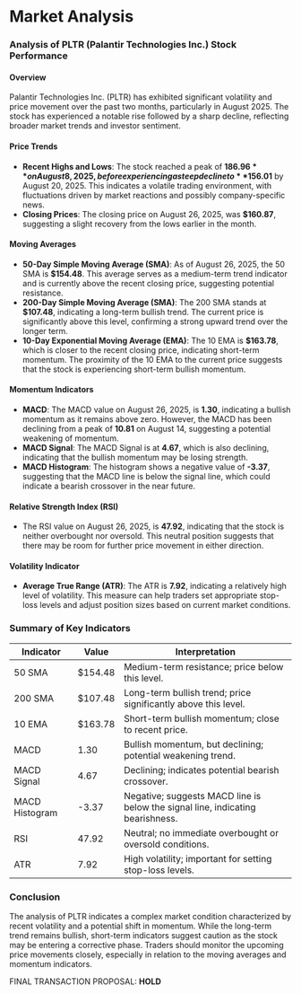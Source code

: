 # Market Analysis

### Analysis of PLTR (Palantir Technologies Inc.) Stock Performance

#### Overview
Palantir Technologies Inc. (PLTR) has exhibited significant volatility and price movement over the past two months, particularly in August 2025. The stock has experienced a notable rise followed by a sharp decline, reflecting broader market trends and investor sentiment.

#### Price Trends
- **Recent Highs and Lows**: The stock reached a peak of **$186.96** on August 8, 2025, before experiencing a steep decline to **$156.01** by August 20, 2025. This indicates a volatile trading environment, with fluctuations driven by market reactions and possibly company-specific news.
- **Closing Prices**: The closing price on August 26, 2025, was **$160.87**, suggesting a slight recovery from the lows earlier in the month.

#### Moving Averages
- **50-Day Simple Moving Average (SMA)**: As of August 26, 2025, the 50 SMA is **$154.48**. This average serves as a medium-term trend indicator and is currently above the recent closing price, suggesting potential resistance.
- **200-Day Simple Moving Average (SMA)**: The 200 SMA stands at **$107.48**, indicating a long-term bullish trend. The current price is significantly above this level, confirming a strong upward trend over the longer term.
- **10-Day Exponential Moving Average (EMA)**: The 10 EMA is **$163.78**, which is closer to the recent closing price, indicating short-term momentum. The proximity of the 10 EMA to the current price suggests that the stock is experiencing short-term bullish momentum.

#### Momentum Indicators
- **MACD**: The MACD value on August 26, 2025, is **1.30**, indicating a bullish momentum as it remains above zero. However, the MACD has been declining from a peak of **10.81** on August 14, suggesting a potential weakening of momentum.
- **MACD Signal**: The MACD Signal is at **4.67**, which is also declining, indicating that the bullish momentum may be losing strength.
- **MACD Histogram**: The histogram shows a negative value of **-3.37**, suggesting that the MACD line is below the signal line, which could indicate a bearish crossover in the near future.

#### Relative Strength Index (RSI)
- The RSI value on August 26, 2025, is **47.92**, indicating that the stock is neither overbought nor oversold. This neutral position suggests that there may be room for further price movement in either direction.

#### Volatility Indicator
- **Average True Range (ATR)**: The ATR is **7.92**, indicating a relatively high level of volatility. This measure can help traders set appropriate stop-loss levels and adjust position sizes based on current market conditions.

### Summary of Key Indicators

| Indicator                  | Value          | Interpretation                                                                 |
|----------------------------|----------------|-------------------------------------------------------------------------------|
| 50 SMA                     | $154.48        | Medium-term resistance; price below this level.                              |
| 200 SMA                    | $107.48        | Long-term bullish trend; price significantly above this level.               |
| 10 EMA                     | $163.78        | Short-term bullish momentum; close to recent price.                          |
| MACD                       | 1.30           | Bullish momentum, but declining; potential weakening trend.                   |
| MACD Signal                | 4.67           | Declining; indicates potential bearish crossover.                             |
| MACD Histogram             | -3.37          | Negative; suggests MACD line is below the signal line, indicating bearishness.|
| RSI                        | 47.92          | Neutral; no immediate overbought or oversold conditions.                     |
| ATR                        | 7.92           | High volatility; important for setting stop-loss levels.                     |

### Conclusion
The analysis of PLTR indicates a complex market condition characterized by recent volatility and a potential shift in momentum. While the long-term trend remains bullish, short-term indicators suggest caution as the stock may be entering a corrective phase. Traders should monitor the upcoming price movements closely, especially in relation to the moving averages and momentum indicators.

FINAL TRANSACTION PROPOSAL: **HOLD**